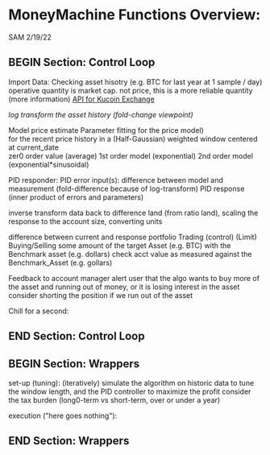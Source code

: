 # MoneyMachine Functions Overview:
SAM 2/19/22

## BEGIN Section: Control Loop
   Import Data:
      Checking asset hisotry (e.g. BTC for last year at 1 sample / day)
         operative quantity is market cap. not price, this is a more reliable quantity (more information)
         [API for Kucoin Exchange](https://algotrading101.com/learn/kucoin-api-guide/)
   
   *log transform the asset history (fold-change viewpoint)*
   
   Model price estimate 
      Parameter fitting for the price model)    
      for the recent price history in a 
      (Half-Gaussian) weighted window centered at current_date    
         zer0 order value (average)
         1st order model (exponential)
         2nd order model (exponential*sinusoidal)
   
   PID responder:
      PID error input(s): 
         difference between model and measurement (fold-difference because of log-transform)
      PID response 
         (inner product of errors and parameters)

   inverse transform data
      back to difference land (from ratio land), scaling the response to the account size, converting units
   
   difference between current and response portfolio
   Trading (control)
      (Limit) Buying/Selling 
         some amount of the target Asset (e.g. BTC) with the Benchmark asset (e.g. dollars)
   check acct value 
      as measured against the Benchmark_Asset (e.g. gollars)

   Feedback to account manager
      alert user that the algo wants to buy more of the asset and running out of money, or it is losing interest in the asset
      consider shorting the position if we run out of the asset

   Chill for a second:
## END Section: Control Loop

## BEGIN Section: Wrappers

   set-up (tuning):
      (iteratively) simulate the algorithm on historic data to tune the window length, and the PID controller to maximize the profit
      consider the tax burden (long0-term vs short-term, over or under a year)

   execution ("here goes nothing"):
## END Section: Wrappers
